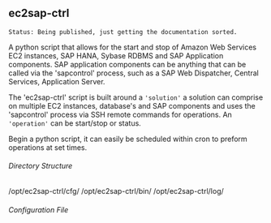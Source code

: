 ## ec2sap-ctrl
```
Status: Being published, just getting the documentation sorted.
```
A python script that allows for the start and stop of Amazon Web Services EC2 instances, SAP HANA, Sybase RDBMS and SAP Application components. SAP application components can be anything that can be called via the 'sapcontrol' process, such as a SAP Web Dispatcher, Central Services, Application Server.

The 'ec2sap-ctrl' script is built around a `'solution'` a solution can comprise on multiple EC2 instances, database's and SAP components and uses the 'sapcontrol' process via SSH remote commands for operations. An `'operation'` can be start/stop or status. 

Begin a python script, it can easily be scheduled within cron to preform operations at set times. 

###### Directory Structure

/opt/ec2sap-ctrl/cfg/
/opt/ec2sap-ctrl/bin/
/opt/ec2sap-ctrl/log/

###### Configuration File
